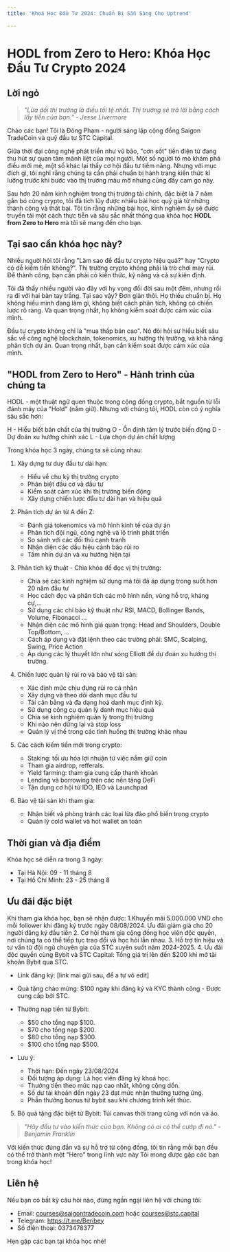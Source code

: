 ```yaml
---
title: 'Khoá Học Đầu Tư 2024: Chuẩn Bị Sẵn Sàng Cho Uptrend'

---
```


# HODL from Zero to Hero: Khóa Học Đầu Tư Crypto 2024

## Lời ngỏ
> *"Lừa dối thị trường là điều tồi tệ nhất. Thị trường sẽ trả lời bằng cách lấy tiền của bạn." - Jesse Livermore*

Chào các bạn!
Tôi là Đông Phạm - người sáng lập cộng đồng Saigon TradeCoin và quỹ đầu tư STC Capital. 

Giữa thời đại công nghệ phát triển như vũ bão, "cơn sốt" tiền điện tử đang thu hút sự quan tâm mãnh liệt của mọi người. Một số người tò mò khám phá điều mới mẻ, một số khác lại thấy cơ hội đầu tư tiềm năng. Nhưng với mục đích gì, tôi nghĩ rằng chúng ta cần phải chuẩn bị hành trang kiến thức kĩ lưỡng trước khi bước vào thị trường màu mỡ nhưng cũng đầy cam go này.

Sau hơn 20 năm kinh nghiệm trong thị trường tài chính, đặc biệt là 7 năm gắn bó cùng crypto, tôi đã tích lũy được nhiều bài học quý giá từ những thành công và thất bại. Tôi tin rằng những bài học, kinh nghiệm ấy sẽ được truyền tải một cách thực tiễn và sâu sắc nhất thông qua khóa học **HODL from Zero to Hero** mà tôi sẽ mang đến cho bạn. 

## Tại sao cần khóa học này?

Nhiều người hỏi tôi rằng "Làm sao để đầu tư crypto hiệu quả?" hay "Crypto có dễ kiếm tiền không?". Thị trường crypto không phải là trò chơi may rủi. Để thành công, bạn cần phải có kiến thức, kỹ năng và cả sự kiên định.

Tôi đã thấy nhiều người vào đây với hy vọng đổi đời sau một đêm, nhưng rồi ra đi với hai bàn tay trắng. Tại sao vậy? Đơn giản thôi. Họ thiếu chuẩn bị. Họ không hiểu mình đang làm gì, không biết cách phân tích, không có chiến lược rõ ràng. Và quan trọng nhất, họ không kiểm soát được cảm xúc của mình.

Đầu tư crypto không chỉ là "mua thấp bán cao". Nó đòi hỏi sự hiểu biết sâu sắc về công nghệ blockchain, tokenomics, xu hướng thị trường, và khả năng phân tích dự án. Quan trọng nhất, bạn cần kiểm soát được cảm xúc của mình.

## "HODL from Zero to Hero" - Hành trình của chúng ta

HODL - một thuật ngữ quen thuộc trong cộng đồng crypto, bắt nguồn từ lỗi đánh máy của "Hold" (nắm giữ). Nhưng với chúng tôi, HODL còn có ý nghĩa sâu sắc hơn:

H - Hiểu biết bản chất của thị trường
O - Ổn định tâm lý trước biến động
D - Dự đoán xu hướng chính xác
L - Lựa chọn dự án chất lượng 

Trong khóa học 3 ngày, chúng ta sẽ cùng nhau:

1. Xây dựng tư duy đầu tư dài hạn:
   - Hiểu về chu kỳ thị trường crypto
   - Phân biệt đầu cơ và đầu tư
   - Kiểm soát cảm xúc khi thị trường biến động
   - Xây dựng chiến lược đầu tư dài hạn và hiệu quả

2. Phân tích dự án từ A đến Z:
   - Đánh giá tokenomics và mô hình kinh tế của dự án
   - Phân tích đội ngũ, công nghệ và lộ trình phát triển
   - So sánh với các đối thủ cạnh tranh
   - Nhận diện các dấu hiệu cảnh báo rủi ro
   - Tầm nhìn dự án và xu hướng hiện tại

3. Phân tích kỹ thuật - Chìa khóa để đọc vị thị trường:
   - Chia sẻ các kinh nghiệm sử dụng mà tôi đã áp dụng trong suốt hơn 20 năm đầu tư
   - Học cách đọc và phân tích các mô hình nến, vùng hỗ trợ, kháng cự,...
   - Sử dụng các chỉ báo kỹ thuật như RSI, MACD, Bollinger Bands, Volume, Fibonacci ...
   - Nhận diện các mô hình giá quan trọng: Head and Shoulders, Double Top/Bottom, ...
   - Cách áp dụng và đặt lệnh theo các trường phái: SMC, Scalping, Swing, Price Action
   - Áp dụng các lý thuyết lớn như sóng Elliott để dự đoán xu hướng thị trường. 
   
4. Chiến lược quản lý rủi ro và bảo vệ tài sản:
   - Xác định mức chịu đựng rủi ro cá nhân
   - Xây dựng và theo dõi danh mục đầu tư
   - Tái cân bằng và đa dạng hoá danh mục định kỳ.
   - Sử dụng công cụ quản lý danh mục hiệu quả
   - Chia sẻ kinh nghiệm quản lý trong thị trường 
   - Khi nào nên dừng lại và stop loss
   - Quản lý vị thế trong các tình huống thị trường khác nhau
 
5. Các cách kiếm tiền mới trong crypto:
   - Staking: tối ưu hóa lợi nhuận từ việc nắm giữ coin
   - Tham gia airdrop, refferals.
   - Yield farming: tham gia cung cấp thanh khoản
   - Lending và borrowing trên các nền tảng DeFi
   - Tận dụng cơ hội từ IDO, IEO và Launchpad

6. Bảo vệ tài sản khi tham gia:
   - Nhận biết và phòng tránh các loại lừa đảo phổ biến trong crypto
   - Quản lý cold wallet và hot wallet an toàn



## Thời gian và địa điểm

Khóa học sẽ diễn ra trong 3 ngày:
- Tại Hà Nội: 09 - 11 tháng 8
- Tại Hồ Chí Minh: 23 - 25 tháng 8

## Ưu đãi đặc biệt

Khi tham gia khóa học, bạn sẽ nhận được:
1.Khuyến mãi 5.000.000 VND cho mỗi follower khi đăng ký trước ngày 08/08/2024. Ưu đãi giảm giá cho 20 người đăng ký đầu tiên
2. Cơ hội tham gia cộng đồng học viên độc quyền, nơi chúng ta có thể tiếp tục trao đổi và học hỏi lẫn nhau.
3. Hỗ trợ tín hiệu và tư vấn từ đội ngũ chuyên gia của STC xuyên suốt năm 2024-2025. 
4. Ưu đãi độc quyền cùng Bybit và STC Capital: Tổng giá trị lên đến $200 khi mở tài khoản Bybit qua STC.
- Link đăng ký: [link mai gửi sau, để a tự vô edit]
- Quà tặng chào mừng: $100 ngay khi đăng ký và KYC thành công - Được cung cấp bởi STC.
- Thưởng nạp tiền từ Bybit:
    - $50 cho tổng nạp $100.
    - $70 cho tổng nạp $200. 
    - $80 cho tổng nạp $300. 
    - $100 cho tổng nạp $500. 

- Lưu ý: 
    - Thời hạn: Đến ngày 23/08/2024
    - Đối tượng áp dụng: Là học viên đăng ký khoá học. 
    - Thưởng tiền theo mức nạp cao nhất, không cộng dồn.
    - Số dư tài khoản đến ngày 23 đạt mức nhận thưởng tương ứng. 
    - Phần thưởng bonus từ bybit sau khi chương trình kết thúc. 

5. Bộ quà tặng đặc biệt từ Bybit: Túi canvas thời trang cùng với nón và áo.

>  *"Hãy đầu tư vào kiến thức của bạn. Không có ai có thể cướp đi nó." - Benjamin Franklin*


Với kiến thức đúng đắn và sự hỗ trợ từ cộng đồng, tôi tin rằng mỗi bạn đều có thể trở thành một "Hero" trong lĩnh vực này Tôi mong được gặp các bạn trong khóa học!



## Liên hệ

Nếu bạn có bất kỳ câu hỏi nào, đừng ngần ngại liên hệ với chúng tôi:
- Email: courses@saigontradecoin.com hoặc courses@stc.capital
- Telegram: https://t.me/Beribey
- Số điện thoại: 0373478377

Hẹn gặp các bạn tại khóa học nhé!

